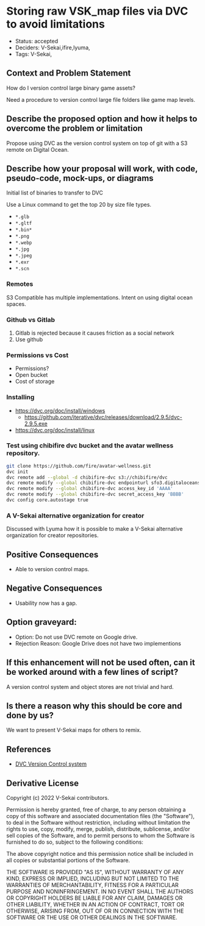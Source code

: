 # Storing raw VSK_map files via DVC to avoid limitations

- Status: accepted <!-- draft | rejected | accepted | deprecated | superseded by -->
- Deciders: V-Sekai,ifire,lyuma,
- Tags: V-Sekai,

## Context and Problem Statement

How do I version control large binary game assets?

Need a procedure to version control large file folders like game map levels.

## Describe the proposed option and how it helps to overcome the problem or limitation

Propose using DVC as the version control system on top of git with a S3 remote on Digital Ocean.

## Describe how your proposal will work, with code, pseudo-code, mock-ups, or diagrams

Initial list of binaries to transfer to DVC

Use a Linux command to get the top 20 by size file types.

* `*.glb`
* `*.gltf`
* `*.bin*`
* `*.png`
* `*.webp`
* `*.jpg`
* `*.jpeg`
* `*.exr`
* `*.scn`

### Remotes

S3 Compatible has multiple implementations. Intent on using digital ocean spaces.

### Github vs Gitlab

1. Gitlab is rejected because it causes friction as a social network
2. Use github

### Permissions vs Cost

* Permissions?
* Open bucket
* Cost of storage

### Installing

* https://dvc.org/doc/install/windows
  * https://github.com/iterative/dvc/releases/download/2.9.5/dvc-2.9.5.exe 
* https://dvc.org/doc/install/linux


### Test using chibifire dvc bucket and the avatar wellness repository.

```bash
git clone https://github.com/fire/avatar-wellness.git
dvc init
dvc remote add --global -d chibifire-dvc s3://chibifire/dvc 
dvc remote modify --global chibifire-dvc endpointurl sfo3.digitaloceanspaces.com
dvc remote modify --global chibifire-dvc access_key_id 'AAAA'
dvc remote modify --global chibifire-dvc secret_access_key 'BBBB'
dvc config core.autostage true
```

### A V-Sekai alternative organization for creator

Discussed with Lyuma how it is possible to make a V-Sekai alternative organization for creator repositories.

## Positive Consequences <!-- optional -->

- Able to version control maps.

## Negative Consequences <!-- optional -->

- Usability now has a gap.

## Option graveyard: <!-- same as above -->

- Option: Do not use DVC remote on Google drive.
- Rejection Reason: Google Drive does not have two implementions

## If this enhancement will not be used often, can it be worked around with a few lines of script?

A version control system and object stores are not trivial and hard.

## Is there a reason why this should be core and done by us?

We want to present V-Sekai maps for others to remix.

## References <!-- optional and numbers of links can vary -->

- [DVC Version Control system](https://dvc.org/) <!-- example: Refined by [xxx](yyyymmdd-xxx.md) -->

## Derivative License

Copyright (c) 2022 V-Sekai contributors.

Permission is hereby granted, free of charge, to any person obtaining a copy
of this software and associated documentation files (the "Software"), to deal
in the Software without restriction, including without limitation the rights
to use, copy, modify, merge, publish, distribute, sublicense, and/or sell
copies of the Software, and to permit persons to whom the Software is
furnished to do so, subject to the following conditions:

The above copyright notice and this permission notice shall be included in all
copies or substantial portions of the Software.

THE SOFTWARE IS PROVIDED "AS IS", WITHOUT WARRANTY OF ANY KIND, EXPRESS OR
IMPLIED, INCLUDING BUT NOT LIMITED TO THE WARRANTIES OF MERCHANTABILITY,
FITNESS FOR A PARTICULAR PURPOSE AND NONINFRINGEMENT. IN NO EVENT SHALL THE
AUTHORS OR COPYRIGHT HOLDERS BE LIABLE FOR ANY CLAIM, DAMAGES OR OTHER
LIABILITY, WHETHER IN AN ACTION OF CONTRACT, TORT OR OTHERWISE, ARISING FROM,
OUT OF OR IN CONNECTION WITH THE SOFTWARE OR THE USE OR OTHER DEALINGS IN THE
SOFTWARE.
